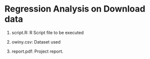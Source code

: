 # Regression Analysis on Download data

1. script.R: R Script file to be executed

2. owiny.csv: Dataset used

3. report.pdf: Project report.
